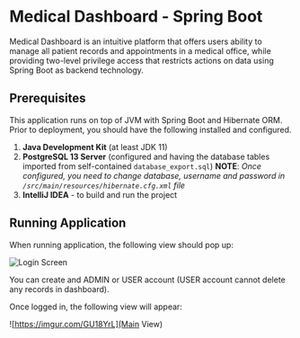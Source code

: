 # Medical Dashboard - Spring Boot
Medical Dashboard is an intuitive platform that offers users ability to manage all patient records and appointments in a medical office, while providing two-level privilege access that restricts actions on data using Spring Boot as backend technology.

## Prerequisites
This application runs on top of JVM with Spring Boot and Hibernate ORM.  Prior to deployment, you should have the following installed and configured.

 1. **Java Development Kit** (at least JDK 11)
 2. **PostgreSQL 13 Server** (configured and having the database tables imported from self-contained `database_export.sql`) **NOTE**: *Once configured,  you need to change database, username and password in `/src/main/resources/hibernate.cfg.xml` file*
 3. **IntelliJ IDEA** - to build and run the project

## Running Application

When running application, the following view should pop up:

![Login Screen](https://imgur.com/GU18YrL)

You can create and ADMIN or USER account (USER account cannot delete any records in dashboard).

Once logged in, the following view will appear:

![https://imgur.com/GU18YrL](Main View)
